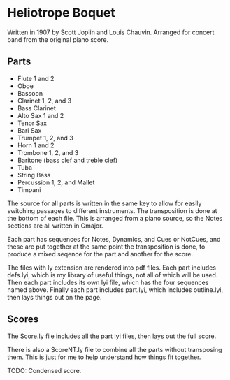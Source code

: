 # Heliotrope Boquet

Written in 1907 by Scott Joplin and Louis Chauvin.  Arranged for concert band from the original
piano score.

## Parts

- Flute 1 and 2
- Oboe
- Bassoon
- Clarinet 1, 2, and 3
- Bass Clarinet
- Alto Sax 1 and 2
- Tenor Sax
- Bari Sax
- Trumpet 1, 2, and 3
- Horn 1 and 2
- Trombone 1, 2, and 3
- Baritone (bass clef and treble clef)
- Tuba
- String Bass
- Percussion 1, 2, and Mallet
- Timpani

The source for all parts is written in the same key to allow for easily switching passages
to different instruments.  The transposition is done at the bottom of each file.  This is
arranged from a piano source, so the Notes sections are all written in Gmajor.

Each part has sequences for Notes, Dynamics, and Cues or NotCues, and these are put together at the same
point the transposition is done, to produce a mixed seqence for the part and another for the score.

The files with ly extension are rendered into pdf files.  Each part includes defs.lyi,
which is my library of useful things, not all of which will be used.  Then each part includes its
own lyi file, which has the four sequences named above.  Finally each part includes part.lyi,
which includes outline.lyi, then lays things out on the page.

## Scores

The Score.ly file includes all the part lyi files, then lays out the full score.

There is also a ScoreNT.ly file to combine all the parts without transposing them.  This is just
for me to help understand how things fit together.

TODO: Condensed score.
